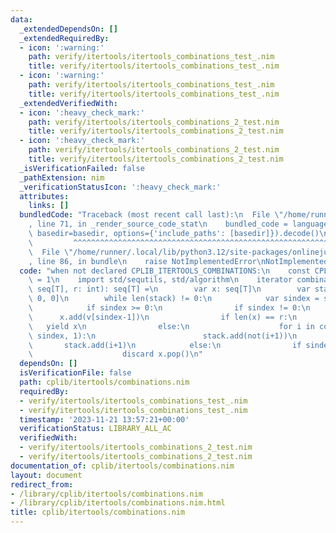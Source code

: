 ```yaml
---
data:
  _extendedDependsOn: []
  _extendedRequiredBy:
  - icon: ':warning:'
    path: verify/itertools/itertools_combinations_test_.nim
    title: verify/itertools/itertools_combinations_test_.nim
  - icon: ':warning:'
    path: verify/itertools/itertools_combinations_test_.nim
    title: verify/itertools/itertools_combinations_test_.nim
  _extendedVerifiedWith:
  - icon: ':heavy_check_mark:'
    path: verify/itertools/itertools_combinations_2_test.nim
    title: verify/itertools/itertools_combinations_2_test.nim
  - icon: ':heavy_check_mark:'
    path: verify/itertools/itertools_combinations_2_test.nim
    title: verify/itertools/itertools_combinations_2_test.nim
  _isVerificationFailed: false
  _pathExtension: nim
  _verificationStatusIcon: ':heavy_check_mark:'
  attributes:
    links: []
  bundledCode: "Traceback (most recent call last):\n  File \"/home/runner/.local/lib/python3.12/site-packages/onlinejudge_verify/documentation/build.py\"\
    , line 71, in _render_source_code_stat\n    bundled_code = language.bundle(stat.path,\
    \ basedir=basedir, options={'include_paths': [basedir]}).decode()\n          \
    \         ^^^^^^^^^^^^^^^^^^^^^^^^^^^^^^^^^^^^^^^^^^^^^^^^^^^^^^^^^^^^^^^^^^^^^^^^^^^^^^^^^\n\
    \  File \"/home/runner/.local/lib/python3.12/site-packages/onlinejudge_verify/languages/nim.py\"\
    , line 86, in bundle\n    raise NotImplementedError\nNotImplementedError\n"
  code: "when not declared CPLIB_ITERTOOLS_COMBINATIONS:\n    const CPLIB_ITERTOOLS_COMBINATIONS*\
    \ = 1\n    import std/sequtils, std/algorithm\n    iterator combinations*[T](v:\
    \ seq[T], r: int): seq[T] =\n        var x: seq[T]\n        var stack = @[not\
    \ 0, 0]\n        while len(stack) != 0:\n            var sindex = stack.pop()\n\
    \            if sindex >= 0:\n                if sindex != 0:\n              \
    \      x.add(v[sindex-1])\n                if len(x) == r:\n                 \
    \   yield x\n                else:\n                    for i in countdown(len(v)-(r-len(x)),\
    \ sindex, 1):\n                        stack.add(not(i+1))\n                 \
    \       stack.add(i+1)\n            else:\n                if sindex != -1:\n\
    \                    discard x.pop()\n"
  dependsOn: []
  isVerificationFile: false
  path: cplib/itertools/combinations.nim
  requiredBy:
  - verify/itertools/itertools_combinations_test_.nim
  - verify/itertools/itertools_combinations_test_.nim
  timestamp: '2023-11-21 13:57:21+00:00'
  verificationStatus: LIBRARY_ALL_AC
  verifiedWith:
  - verify/itertools/itertools_combinations_2_test.nim
  - verify/itertools/itertools_combinations_2_test.nim
documentation_of: cplib/itertools/combinations.nim
layout: document
redirect_from:
- /library/cplib/itertools/combinations.nim
- /library/cplib/itertools/combinations.nim.html
title: cplib/itertools/combinations.nim
---
```


